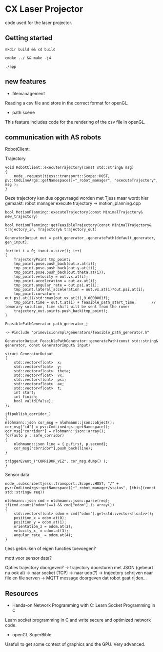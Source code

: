 # CX Laser Projector

code used for the laser projector.

## Getting started
```
mkdir build && cd build
```
```
cmake ../ && make -j4
```
```
./app
``` 

## new features
* filemanagement

Reading a csv file and store in the correct format for openGL.

* path scene

This feature includes code for the rendering of the csv file in openGL.

## communication with AS robots

RobotClient:

Trajectory
```
void RobotClient::executeTrajectory(const std::string& msg)
{
    node_.request(tjess::transport::Scope::HOST, pv::CmdLineArgs::getNamespace()+"_robot_manager", "executeTrajectory", msg );
}
```
Deze trajectory kan dus opgevraagd worden met Tjess maar wordt hier gemaakt: robot manager execute trajectory -> motion_planning.cpp
```
bool MotionPlanning::executeTrajectory(const MinimalTrajectory& new_trajectory)

bool MotionPlanning::getFeasibleTrajectory(const MinimalTrajectory& trajectory_in, Trajectory& trajectory_out)

GeneratorOutput out = path_generator_.generatePath(default_generator, gen_input);

for(int i = 0; i<out.x.size(); i++)
{
    TrajectoryPoint tmp_point;
    tmp_point.pose.push_back(out.x.at(i));
    tmp_point.pose.push_back(out.y.at(i));
    tmp_point.pose.push_back(out.theta.at(i));
    tmp_point.velocity = out.vx.at(i);
    tmp_point.acceleration = out.ax.at(i);
    tmp_point.angular_rate = out.psi.at(i);
    tmp_point.lateral_acceleration = out.vx.at(i)*out.psi.at(i);
    tmp_point.curvature = out.psi.at(i)/std::max(out.vx.at(i),0.0000001f);
    tmp_point.time = out.t.at(i) + feasible_path_start_time;       //  temorary solution, time shift will be sent from the rover 
    trajectory_out.points.push_back(tmp_point);
}

FeasiblePathGenerator path_generator_;

-> #include "primevision/mpl/generators/feasible_path_generator.h"

GeneratorOutput FeasiblePathGenerator::generatePath(const std::string& generator, const GeneratorInput& input)

struct GeneratorOutput
{
	std::vector<float>  x;
	std::vector<float>  y;
	std::vector<float>  theta;
	std::vector<float>  vx;
	std::vector<float>  psi;
	std::vector<float>  ax;
	std::vector<float>  t;
    int start;
    int finish;
    bool valid{false};
};

if(publish_corridor_)
{
nlohmann::json cor_msg = nlohmann::json::object();
cor_msg["id"] = pv::CmdLineArgs::getNamespace();
cor_msg["corridor"] = nlohmann::json::array();
for(auto p : safe_corridor)
{
    nlohmann::json line = { p.first, p.second};
    cor_msg["corridor"].push_back(line);
}

triggerEvent_("CORRIDOR_VIZ", cor_msg.dump() );
}

```
Sensor data
```
node_.subscribe(tjess::transport::Scope::HOST, "/" + pv::CmdLineArgs::getNamespace()+"_robot_manager/status", [this](const std::string& req))

nlohmann::json cmd = nlohmann::json::parse(req);
if(cmd.count("odom")==1 && cmd["odom"].is_array())
{
    std::vector<float> odom = cmd["odom"].get<std::vector<float>>();
    position_x = odom.at(0);
    position_y = odom.at(1);
    orientation_z = odom.at(2);
    velocity_x_ = odom.at(3);
    angular_rate_ = odom.at(4);
}
```

tjess gebruiken of eigen functies toevoegen?

mqtt voor sensor data?

Opties trajectory doorgeven?
-> trajectory doorsturen met JSON (gebeurt nu ook al)
    -> naar socket (TCP)
    -> naar udp(?)
-> trajectory schrijven naar file en file serven
    -> MQTT message doorgeven dat robot gaat rijden...

## Resources
* Hands-on Network Programming with C: Learn Socket Programming in C

Learn socket programming in C and write secure and optimized network code.

* openGL SuperBible

Usefull to get some context of graphics and the GPU. Very advanced.
